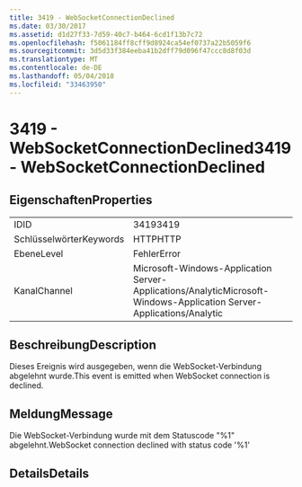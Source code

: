 ```yaml
---
title: 3419 - WebSocketConnectionDeclined
ms.date: 03/30/2017
ms.assetid: d1d27f33-7d59-40c7-b464-6cd1f13b7c72
ms.openlocfilehash: f5061184ff8cff9d8924ca54ef0737a22b5059f6
ms.sourcegitcommit: 3d5d33f384eeba41b2dff79d096f47ccc8d8f03d
ms.translationtype: MT
ms.contentlocale: de-DE
ms.lasthandoff: 05/04/2018
ms.locfileid: "33463950"
---
```

# <a name="3419---websocketconnectiondeclined"></a><span data-ttu-id="294b9-102">3419 - WebSocketConnectionDeclined</span><span class="sxs-lookup"><span data-stu-id="294b9-102">3419 - WebSocketConnectionDeclined</span></span>
## <a name="properties"></a><span data-ttu-id="294b9-103">Eigenschaften</span><span class="sxs-lookup"><span data-stu-id="294b9-103">Properties</span></span>  
  
|||  
|-|-|  
|<span data-ttu-id="294b9-104">ID</span><span class="sxs-lookup"><span data-stu-id="294b9-104">ID</span></span>|<span data-ttu-id="294b9-105">3419</span><span class="sxs-lookup"><span data-stu-id="294b9-105">3419</span></span>|  
|<span data-ttu-id="294b9-106">Schlüsselwörter</span><span class="sxs-lookup"><span data-stu-id="294b9-106">Keywords</span></span>|<span data-ttu-id="294b9-107">HTTP</span><span class="sxs-lookup"><span data-stu-id="294b9-107">HTTP</span></span>|  
|<span data-ttu-id="294b9-108">Ebene</span><span class="sxs-lookup"><span data-stu-id="294b9-108">Level</span></span>|<span data-ttu-id="294b9-109">Fehler</span><span class="sxs-lookup"><span data-stu-id="294b9-109">Error</span></span>|  
|<span data-ttu-id="294b9-110">Kanal</span><span class="sxs-lookup"><span data-stu-id="294b9-110">Channel</span></span>|<span data-ttu-id="294b9-111">Microsoft-Windows-Application Server-Applications/Analytic</span><span class="sxs-lookup"><span data-stu-id="294b9-111">Microsoft-Windows-Application Server-Applications/Analytic</span></span>|  
  
## <a name="description"></a><span data-ttu-id="294b9-112">Beschreibung</span><span class="sxs-lookup"><span data-stu-id="294b9-112">Description</span></span>  
 <span data-ttu-id="294b9-113">Dieses Ereignis wird ausgegeben, wenn die WebSocket-Verbindung abgelehnt wurde.</span><span class="sxs-lookup"><span data-stu-id="294b9-113">This event is emitted when WebSocket connection is declined.</span></span>  
  
## <a name="message"></a><span data-ttu-id="294b9-114">Meldung</span><span class="sxs-lookup"><span data-stu-id="294b9-114">Message</span></span>  
 <span data-ttu-id="294b9-115">Die WebSocket-Verbindung wurde mit dem Statuscode "%1" abgelehnt.</span><span class="sxs-lookup"><span data-stu-id="294b9-115">WebSocket connection declined with status code '%1'</span></span>  
  
## <a name="details"></a><span data-ttu-id="294b9-116">Details</span><span class="sxs-lookup"><span data-stu-id="294b9-116">Details</span></span>
